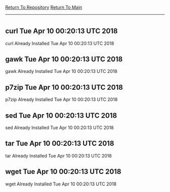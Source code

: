 [Return To Repository](https://github.com/deathbybandaid/piholeparser/)
[Return To Main](https://github.com/deathbybandaid/piholeparser/blob/master/RecentRunLogs/Mainlog.md)
____________________________________
# 
## curl Tue Apr 10 00:20:13 UTC 2018
curl Already Installed Tue Apr 10 00:20:13 UTC 2018
## gawk Tue Apr 10 00:20:13 UTC 2018
gawk Already Installed Tue Apr 10 00:20:13 UTC 2018
## p7zip Tue Apr 10 00:20:13 UTC 2018
p7zip Already Installed Tue Apr 10 00:20:13 UTC 2018
## sed Tue Apr 10 00:20:13 UTC 2018
sed Already Installed Tue Apr 10 00:20:13 UTC 2018
## tar Tue Apr 10 00:20:13 UTC 2018
tar Already Installed Tue Apr 10 00:20:13 UTC 2018
## wget Tue Apr 10 00:20:13 UTC 2018
wget Already Installed Tue Apr 10 00:20:13 UTC 2018
